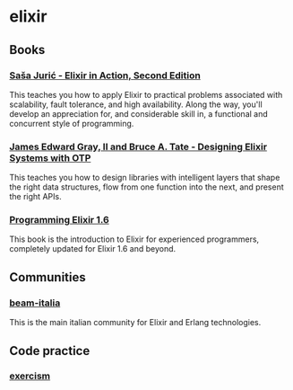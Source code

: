 # elixir

## Books

### [Saša Jurić - Elixir in Action, Second Edition](https://www.manning.com/books/elixir-in-action-second-edition)
This teaches you how to apply Elixir to practical problems associated with scalability, fault tolerance, and high availability. Along the way, you'll develop an appreciation for, and considerable skill in, a functional and concurrent style of programming.

### [James Edward Gray, II and Bruce A. Tate - Designing Elixir Systems with OTP](https://pragprog.com/titles/jgotp/)
This teaches you how to design libraries with intelligent layers that shape the right data structures, flow from one function into the next, and present the right APIs.

### [Programming Elixir 1.6](https://pragprog.com/titles/elixir16/)
This book is the introduction to Elixir for experienced programmers, completely updated for Elixir 1.6 and beyond.


## Communities

### [beam-italia](https://beam-italia.slack.com/)
This is the main italian community for Elixir and Erlang technologies.


## Code practice

### [exercism](https://exercism.io/tracks/elixir)
